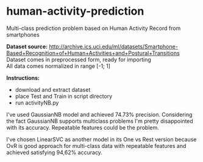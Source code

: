 # human-activity-prediction
Multi-class prediction problem based on Human Activity Record from smartphones

**Dataset source:** http://archive.ics.uci.edu/ml/datasets/Smartphone-Based+Recognition+of+Human+Activities+and+Postural+Transitions  
Dataset comes in preprocessed form, ready for importing  
All data comes normalized in range [-1; 1]

**Instructions:**  
- download and extract dataset  
- place Test and Train in script directory  
- run activityNB.py  

I've used GaussianNB model and achieved 74.73% precision. Considering the fact GaussianNB supports multiclass problems I'm pretty disappointed with its accuracy. Repeatable features could be the problem.  

I've chosen LinearSVC as another model in its One vs Rest version because OvR is good approach for multi-class data with repeatable features and achieved satisfying 94,62% accuracy.
